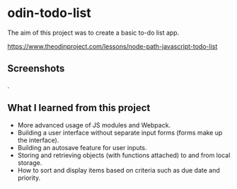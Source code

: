 # odin-todo-list

The aim of this project was to create a basic to-do list app.

https://www.theodinproject.com/lessons/node-path-javascript-todo-list

## Screenshots

.

## What I learned from this project

- More advanced usage of JS modules and Webpack.
- Building a user interface without separate input forms (forms make up the interface).
- Building an autosave feature for user inputs.
- Storing and retrieving objects (with functions attached) to and from local storage.
- How to sort and display items based on criteria such as due date and priority.
